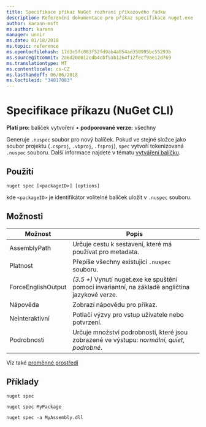 ```yaml
---
title: Specifikace příkaz NuGet rozhraní příkazového řádku
description: Referenční dokumentace pro příkaz specifikace nuget.exe
author: karann-msft
ms.author: karann
manager: unnir
ms.date: 01/18/2018
ms.topic: reference
ms.openlocfilehash: 17d3c5fc083f52fd9ab4a854ad358995bc55293b
ms.sourcegitcommit: 2a6d200012cdb4cbf5ab1264f12fecf9ae12d769
ms.translationtype: MT
ms.contentlocale: cs-CZ
ms.lasthandoff: 06/06/2018
ms.locfileid: "34817083"
---
```

# <a name="spec-command-nuget-cli"></a>Specifikace příkazu (NuGet CLI)

**Platí pro:** balíček vytvoření &bullet; **podporované verze:** všechny

Generuje `.nuspec` soubor pro nový balíček. Pokud ve stejné složce jako soubor projektu (`.csproj`, `.vbproj`, `.fsproj`), `spec` vytvoří tokenizovaná `.nuspec` souboru. Další informace najdete v tématu [vytváření balíčku](../create-packages/creating-a-package.md).

## <a name="usage"></a>Použití

```cli
nuget spec [<packageID>] [options]
```

kde `<packageID>` je identifikátor volitelné balíček uložit v `.nuspec` souboru.

## <a name="options"></a>Možnosti

| Možnost | Popis |
| --- | --- |
| AssemblyPath | Určuje cestu k sestavení, které má používat pro metadata. |
| Platnost | Přepíše všechny existující `.nuspec` souboru. |
| ForceEnglishOutput | *(3.5 +)*  Vynutí nuget.exe ke spuštění pomocí invariantní, na základě angličtina jazykové verze. |
| Nápověda | Zobrazí nápovědu pro příkaz. |
| Neinteraktivní | Potlačí výzvy pro vstup uživatele nebo potvrzení. |
| Podrobnosti | Určuje množství podrobností, které jsou zobrazené ve výstupu: *normální*, *quiet*, *podrobné*. |

Viz také [proměnné prostředí](cli-ref-environment-variables.md)

## <a name="examples"></a>Příklady

```cli
nuget spec

nuget spec MyPackage

nuget spec -a MyAssembly.dll
```
